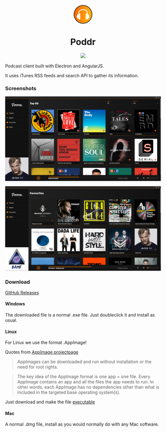 <div align="center">
    <img src="images/poddr_logo.png" alt="Poddr" width="60" height="60">
    <h1>Poddr</h1>
    <a href="https://github.com/Sn8z/Poddr/releases"><img src="https://img.shields.io/github/release/sn8z/poddr.svg?style=flat-square"/></a>
</div>

Podcast client built with Electron and AngularJS.

It uses iTunes RSS feeds and search API to gather its information.
### Screenshots

![Screenshot](images/poddr.png)

![Screenshot](images/poddr_2.png)

### Download

[GitHub Releases](https://github.com/Sn8z/Poddr/releases)

#### Windows

The downloaded file is a normal .exe file. Just doubleclick it and install as usual.

#### Linux

For Linux we use the format .AppImage!

Quotes from [AppImage projectpage](https://appimage.org)
> AppImages can be downloaded and run without installation or the need for root rights.

> The key idea of the AppImage format is one app = one file. Every AppImage contains an app and all the files the app needs to run. In other words, each AppImage has no dependencies other than what is included in the targeted base operating system(s).

Just download and make the file [executable](https://discourse.appimage.org/t/how-to-make-an-appimage-executable/80)

#### Mac

A normal .dmg file, install as you would normally do with any Mac software.